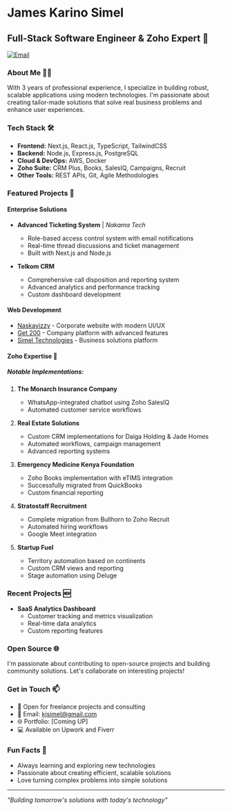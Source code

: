 # James Karino Simel
## Full-Stack Software Engineer & Zoho Expert 🚀

[![Email](https://img.shields.io/badge/Email-D14836?style=for-the-badge&logo=gmail&logoColor=white)](mailto:kjsimel@gmail.com)

### About Me 👨‍💻
With 3 years of professional experience, I specialize in building robust, scalable applications using modern technologies. I'm passionate about creating tailor-made solutions that solve real business problems and enhance user experiences.

### Tech Stack 🛠️
- **Frontend:** Next.js, React.js, TypeScript, TailwindCSS
- **Backend:** Node.js, Express.js, PostgreSQL
- **Cloud & DevOps:** AWS, Docker
- **Zoho Suite:** CRM Plus, Books, SalesIQ, Campaigns, Recruit
- **Other Tools:** REST APIs, Git, Agile Methodologies

### Featured Projects 🌟

#### Enterprise Solutions
- **Advanced Ticketing System** | *Nakama Tech*
  - Role-based access control system with email notifications
  - Real-time thread discussions and ticket management
  - Built with Next.js and Node.js

- **Telkom CRM**
  - Comprehensive call disposition and reporting system
  - Advanced analytics and performance tracking
  - Custom dashboard development

#### Web Development
- [Naskayizzy](https://naskayizzy.netlify.app/) - Corporate website with modern UI/UX
- [Get 200](https://get200.netlify.app/) - Company platform with advanced features
- [Simel Technologies](https://simeltechnologies.com/) - Business solutions platform

#### Zoho Expertise 💼

##### Notable Implementations:
1. **The Monarch Insurance Company**
   - WhatsApp-integrated chatbot using Zoho SalesIQ
   - Automated customer service workflows

2. **Real Estate Solutions**
   - Custom CRM implementations for Daiga Holding & Jade Homes
   - Automated workflows, campaign management
   - Advanced reporting systems

3. **Emergency Medicine Kenya Foundation**
   - Zoho Books implementation with eTIMS integration
   - Successfully migrated from QuickBooks
   - Custom financial reporting

4. **Stratostaff Recruitment**
   - Complete migration from Bullhorn to Zoho Recruit
   - Automated hiring workflows
   - Google Meet integration

5. **Startup Fuel**
   - Territory automation based on continents
   - Custom CRM views and reporting
   - Stage automation using Deluge

### Recent Projects 🆕
- **SaaS Analytics Dashboard**
  - Customer tracking and metrics visualization
  - Real-time data analytics
  - Custom reporting features

### Open Source 🌐
I'm passionate about contributing to open-source projects and building community solutions. Let's collaborate on interesting projects!

### Get in Touch 📫
- 💼 Open for freelance projects and consulting
- 📧 Email: kjsimel@gmail.com
- 🌐 Portfolio: [Coming UP]
- 💻 Available on Upwork and Fiverr

### Fun Facts 🎯
- Always learning and exploring new technologies
- Passionate about creating efficient, scalable solutions
- Love turning complex problems into simple solutions

---
*"Building tomorrow's solutions with today's technology"*
